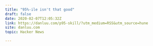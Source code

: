 ```yaml
---
title: "95%-ile isn't that good"
draft: false
date: 2020-02-07T12:05:32Z
link: https://danluu.com/p95-skill/?utm_medium=RSS&utm_source=hune
site: danluu.com
topic: Hacker News  

---
```

